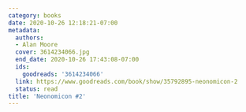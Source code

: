 ```yaml
---
category: books
date: 2020-10-26 12:18:21-07:00
metadata:
  authors:
  - Alan Moore
  cover: 3614234066.jpg
  end_date: 2020-10-26 17:43:08-07:00
  ids:
    goodreads: '3614234066'
  link: https://www.goodreads.com/book/show/35792895-neonomicon-2
  status: read
title: 'Neonomicon #2'
---
```

